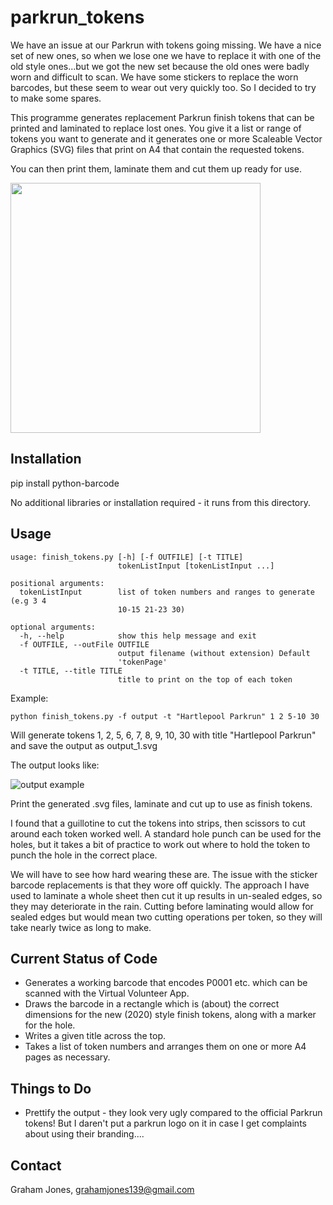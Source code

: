 # parkrun_tokens
We have an issue at our Parkrun with tokens going missing.  We have a nice set of new ones, so when we lose one we have to replace it with one of the old style ones...but we got the new set because the old ones were badly worn and difficult to scan.   We have some stickers to replace the worn barcodes, but these seem to wear out very quickly too.   So I decided to try to make some spares.

This programme generates replacement Parkrun finish tokens that can be printed and laminated to replace lost ones.   You give it a list or range of tokens you want to generate and it generates one or more Scaleable Vector Graphics (SVG) files that print on A4 that contain the requested tokens.

You can then print them, laminate them and cut them up ready for use.

<img src="https://raw.githubusercontent.com/jones139/parkrun_tokens/main/complete_set_of_tokens.jpg" width="400px">

Installation
------------
pip install python-barcode

No additional libraries or installation required - it runs from this directory.

Usage
-----

```
usage: finish_tokens.py [-h] [-f OUTFILE] [-t TITLE]
                        tokenListInput [tokenListInput ...]

positional arguments:
  tokenListInput        list of token numbers and ranges to generate (e.g 3 4
                        10-15 21-23 30)

optional arguments:
  -h, --help            show this help message and exit
  -f OUTFILE, --outFile OUTFILE
                        output filename (without extension) Default
                        'tokenPage'
  -t TITLE, --title TITLE
                        title to print on the top of each token
```

Example:

```
python finish_tokens.py -f output -t "Hartlepool Parkrun" 1 2 5-10 30
```

Will generate tokens 1, 2, 5, 6, 7, 8, 9, 10, 30 with title "Hartlepool Parkrun" and save the output as output_1.svg


The output looks like:

![output example](https://raw.githubusercontent.com/jones139/parkrun_tokens/main/example_output.png)

Print the generated .svg files, laminate and cut up to use as finish tokens.  

I found that a guillotine to cut the tokens into strips, then scissors to cut around each token worked well.  A standard hole punch can be used for the holes, but it takes a bit of practice to work out where to hold the token to punch the hole in the correct place.

We will have to see how hard wearing these are. The issue with the sticker barcode replacements is that they wore off quickly.  The approach I have used to laminate a whole sheet then cut it up results in un-sealed edges, so they may deteriorate in the rain.    Cutting before laminating would allow for sealed edges but would mean two cutting operations per token, so they will take nearly twice as long to make.


Current Status of Code
----------------------

* Generates a working barcode that encodes P0001 etc. which can be scanned with the Virtual Volunteer App.
* Draws the barcode in a rectangle which is (about) the correct dimensions for the new (2020) style finish tokens, along with a marker for the hole.
* Writes a given title across the top.
* Takes a list of token numbers and arranges them on one or more A4 pages as necessary.


Things to Do
------------
 * Prettify the output - they look very ugly compared to the official Parkrun tokens!   But I daren't put a parkrun logo on it in case I get complaints about using their branding....


Contact
-------
Graham Jones, grahamjones139@gmail.com

